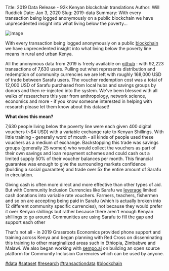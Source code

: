 Title: 2019 Data Release - 92k Kenyan blockchain translations
Author: Will Ruddick
Date: Jan 3, 2020
Slug: 2019-data
Summary: With every transaction being logged anonymously on a public blockchain we have unprecedented insight into what living below the poverty...

![image](/images/blog/2019-data1.webp)

With every transaction being logged anonymously on a public
[blockchain](http://blockscout.com/poa/core/) we have unprecedented
insight into what living below the poverty line means in rural and urban
Kenya.

All the anonymous data from 2019 is freely available on
[github](http://github.com/GrassrootsEconomics/TransactionDatasets) :
with 92,223 transactions of 7,630 users. Pulling out what represents
distribution and redemption of community currencies we are left with
roughly 168,000 USD of trade between Sarafu users. The voucher
redemption cost was a total of 12,000 USD of Sarafu purchased from local
hubs and savings groups by donors and then re-injected into the system.
We've been blessed with all walks of researchers this year from
anthropology, network science, economics and more - if you know someone
interested in helping with research please let them know about this
dataset!

**What does this mean?**

7,630 people living below the poverty line were each given 400 digital
vouchers (~$4 USD) with a variable exchange rate to Kenyan Shillings.
With little training - generally word of mouth - all kinds of people
used these vouchers as a medium of exchange. Backstopping this trade was
savings groups (generally 25 women) who would collect the vouchers as
part of their own savings and loan repayment schemes and could cash out
a limited supply 50% of their voucher balances per month. This financial
guarantee was enough to give the surrounding markets confidence
(building a social guarantee) and trade over 5x the entire amount of
Sarafu in circulation.

Giving cash is often more direct and more effective than other types of
aid. But with Community Inclusion Currencies like Sarafu we
[leverage](http://www.grassrootseconomics.org/single-post/Enabling-Leverage)
limited cash donations into variable rate vouchers. Farmers, teachers,
fishermen and so on are accepting being paid in Sarafu (which is
actually broken into 12 different community specific currencies), not
because they would prefer it over Kenyan shillings but rather because
there aren't enough Kenyan shillings to go around. Communities are
using Sarafu to fill the gap and support each other

That's not all - in 2019 Grassroots Economics provided phone support
and training across Kenya and began planning with Red Cross on
disseminating this training to other marginalized areas such in
Ethiopia, Zimbabwe and Malawi. We also began working with
[sempo.ai](http://sempo.ai) on building an open source platform for
Community Inclusion Currencies which can be used by anyone.

[#data](https://www.grassrootseconomics.org/blog/hashtags/data)
[#sataset](https://www.grassrootseconomics.org/blog/hashtags/sataset)
[#research](https://www.grassrootseconomics.org/blog/hashtags/research)
[#transactiondata](https://www.grassrootseconomics.org/blog/hashtags/transactiondata)
[#blockchain](https://www.grassrootseconomics.org/blog/hashtags/blockchain)
